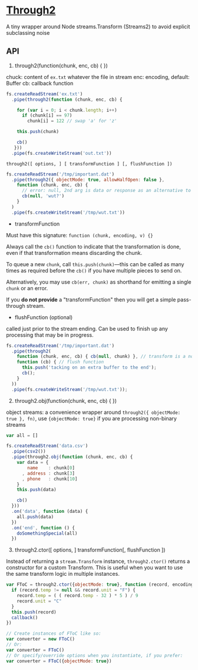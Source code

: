 # [Through2](https://github.com/rvagg/through2)

A tiny wrapper around Node streams.Transform (Streams2) to avoid explicit subclassing noise

## API

1. through2(function(chunk, enc, cb) {  })

chuck:  content of `ex.txt` whatever the file in stream
enc:   encoding, default: Buffer
cb:   callback function

```js
fs.createReadStream('ex.txt')
  .pipe(through2(function (chunk, enc, cb) {

    for (var i = 0; i < chunk.length; i++)
      if (chunk[i] == 97)
        chunk[i] = 122 // swap 'a' for 'z'

    this.push(chunk)

    cb()
   }))
  .pipe(fs.createWriteStream('out.txt'))
```

`through2([ options, ] [ transformFunction ] [, flushFunction ])`

```js
fs.createReadStream('/tmp/important.dat')
  .pipe(through2({ objectMode: true, allowHalfOpen: false },
    function (chunk, enc, cb) {
      // error: null, 2nd arg is data or response as an alternative to this.push('wut?')
      cb(null, 'wut?')
    }
  )
  .pipe(fs.createWriteStream('/tmp/wut.txt'))
```

- transformFunction

Must have this signature: `function (chunk, encoding, v) {}`

Always call the `cb()` function to indicate that the transformation is done, even if that transformation means discarding the chunk.

To queue a new `chunk`, call `this.push(chunk)`—this can be called as many times as required before the `cb()` if you have multiple pieces to send on.

Alternatively, you may use `cb(err, chunk)` as shorthand for emitting a single `chunk` or an error.

If you **do not provide** a "transformFunction" then you will get a simple pass-through stream.

- flushFunction (optional)

called just prior to the stream ending. Can be used to finish up any processing that may be in progress.

```js
fs.createReadStream('/tmp/important.dat')
  .pipe(through2(
    function (chunk, enc, cb) { cb(null, chunk) }, // transform is a noop, pass-through stream
    function (cb) { // flush function
      this.push('tacking on an extra buffer to the end');
      cb();
    }
  ))
  .pipe(fs.createWriteStream('/tmp/wut.txt'));
```


2. through2.obj(function(chunk, enc, cb) {  })

object streams: a convenience wrapper around `through2({ objectMode: true }, fn)`, use `{objectMode: true}` if you are processing non-binary streams

```js
var all = []

fs.createReadStream('data.csv')
  .pipe(csv2())
  .pipe(through2.obj(function (chunk, enc, cb) {
    var data = {
        name    : chunk[0]
      , address : chunk[3]
      , phone   : chunk[10]
    }
    this.push(data)

    cb()
  }))
  .on('data', function (data) {
    all.push(data)
  })
  .on('end', function () {
    doSomethingSpecial(all)
  })
```

3. through2.ctor([ options, ] transformFunction[, flushFunction ])

Instead of returning a `stream.Transform` instance, `through2.ctor()` returns a constructor for a custom Transform. This is useful when you want to use the same transform logic in multiple instances.

```js
var FToC = through2.ctor({objectMode: true}, function (record, encoding, callback) {
  if (record.temp != null && record.unit = "F") {
    record.temp = ( ( record.temp - 32 ) * 5 ) / 9
    record.unit = "C"
  }
  this.push(record)
  callback()
})

// Create instances of FToC like so:
var converter = new FToC()
// Or:
var converter = FToC()
// Or specify/override options when you instantiate, if you prefer:
var converter = FToC({objectMode: true})
```
